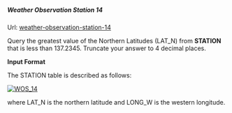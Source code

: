 ##### Weather Observation Station 14

Url: [weather-observation-station-14](https://www.hackerrank.com/challenges/weather-observation-station-14/ "weather-observation-station-14")


Query the greatest value of the Northern Latitudes (LAT_N) from **STATION** that is less than 137.2345. Truncate your answer to 4 decimal places.

**Input Format**

The STATION table is described as follows:

[![WOS_14](WOS_14 "WOS_14")](https://s3.amazonaws.com/hr-challenge-images/9336/1449345840-5f0a551030-Station.jpg "WOS_14")

where LAT_N is the northern latitude and LONG_W is the western longitude.
